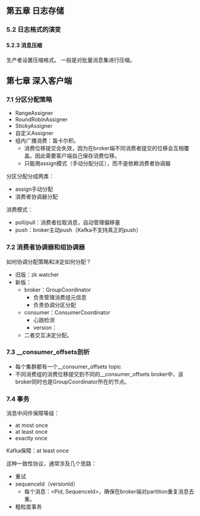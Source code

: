 ## 第五章 日志存储

### 5.2 日志格式的演变

#### 5.2.3 消息压缩
生产者设置压缩格式。
一般是对批量消息集进行压缩。

## 第七章 深入客户端

### 7.1 分区分配策略

* RangeAssigner
* RoundRobinAssigner
* StickyAssigner
* 自定义Assigner
* 组内广播消费：笛卡尔积。
  * 消费位移提交会失效，因为在broker端不同消费者提交的位移会互相覆盖。因此需要客户端自己保存消费位移。
  * 只能用assign模式（手动分配分区），而不是依赖消费者协调器

 分区分配分成两类：
 * assign手动分配
 * 消费者协调器分配

消费模式：
* poll/pull：消费者拉取消息，自动管理偏移量
* push：broker主动push（Kafka不支持真正的push）

### 7.2 消费者协调器和组协调器

如何协调分配策略和决定如何分配？

* 旧版：zk watcher
* 新版：
  * broker：GroupCoordinator
    * 负责管理消费组元信息
    * 负责协调分区分配
  * consumer：ConsumerCoordinator
    * 心跳检测
    * version：
  * 二者交互决定分配。

### 7.3 __consumer_offsets剖析

* 每个集群都有一个__consumer_offsets topic
* 不同消费组的消费位移提交到不同的__consumer_offsets broker中，该broker同时也是GroupCoordinator所在的节点。

### 7.4 事务
消息中间件保障等级：
* at most once
* at least once
* exactly once

Kafka保障：at least once

这种一致性协议，通常涉及几个思路：
* 重试
* sequenceId（versionId）
  * 每个消息：<Pid, SequenceId>，确保在broker端对partition重复消息去重。
* 粗粒度事务
